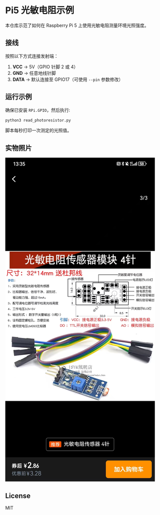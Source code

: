 # Pi5 光敏电阻示例

本仓库示范了如何在 Raspberry Pi 5 上使用光敏电阻测量环境光照强度。

## 接线

按照以下方式连接发射端：
1. **VCC** → 5V（GPIO 针脚 2 或 4）
2. **GND** → 任意地线针脚
3. **DATA** → 默认连接至 GPIO17（可使用 `--pin` 参数修改）
## 运行示例

确保已安装 `RPi.GPIO`，然后执行:

```bash
python3 read_photoresistor.py
```

脚本每秒打印一次测定的光照值。

## 实物照片
![device](doc/device.jpg)

## License

MIT
